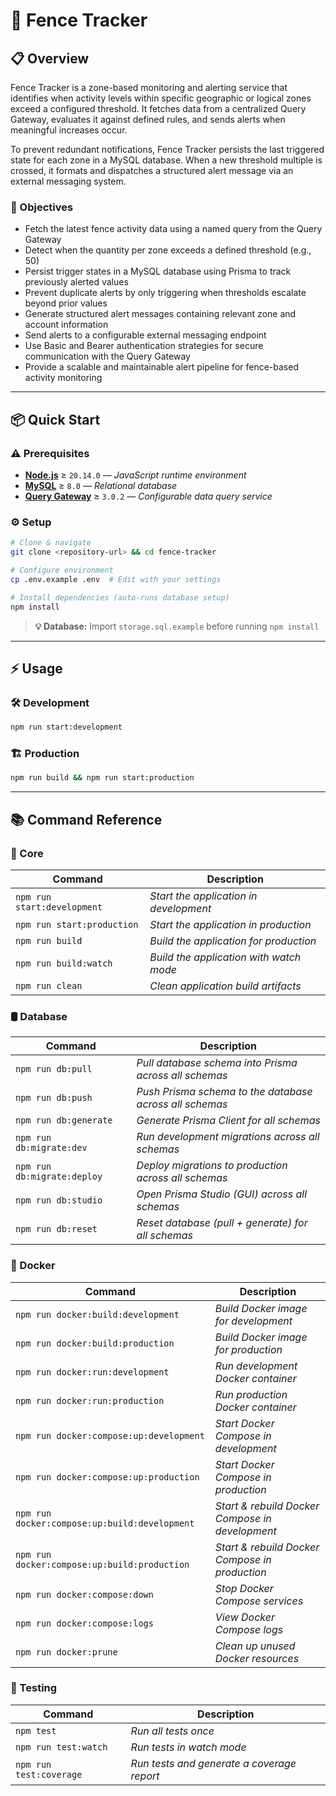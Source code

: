 # 🚧 Fence Tracker

## 📋 Overview

Fence Tracker is a zone-based monitoring and alerting service that identifies when activity levels within specific geographic or logical zones exceed a configured threshold. It fetches data from a centralized Query Gateway, evaluates it against defined rules, and sends alerts when meaningful increases occur.

To prevent redundant notifications, Fence Tracker persists the last triggered state for each zone in a MySQL database. When a new threshold multiple is crossed, it formats and dispatches a structured alert message via an external messaging system.

### 🎯 Objectives

- Fetch the latest fence activity data using a named query from the Query Gateway
- Detect when the quantity per zone exceeds a defined threshold (e.g., 50)
- Persist trigger states in a MySQL database using Prisma to track previously alerted values
- Prevent duplicate alerts by only triggering when thresholds escalate beyond prior values
- Generate structured alert messages containing relevant zone and account information
- Send alerts to a configurable external messaging endpoint
- Use Basic and Bearer authentication strategies for secure communication with the Query Gateway
- Provide a scalable and maintainable alert pipeline for fence-based activity monitoring

--- 

## 📦 Quick Start

### ⚠️ Prerequisites

- [**Node.js**](https://nodejs.org/) ≥ `20.14.0` — _JavaScript runtime environment_
- [**MySQL**](https://www.mysql.com/) ≥ `8.0` — _Relational database_
- [**Query Gateway**](https://github.com/gabrielmendezsoares/query-gateway) ≥ `3.0.2` — _Configurable data query service_

### ⚙️ Setup 

```bash 
# Clone & navigate
git clone <repository-url> && cd fence-tracker

# Configure environment
cp .env.example .env  # Edit with your settings

# Install dependencies (auto-runs database setup)
npm install
```

> **💡 Database:** Import `storage.sql.example` before running `npm install`

---

## ⚡ Usage

### 🛠️ Development

```bash
npm run start:development
```

### 🏗️ Production

```bash
npm run build && npm run start:production
```

---

## 📚 Command Reference

### 🧰 Core

| Command | Description |
| ------- | ----------- |
| `npm run start:development` | _Start the application in development_ |
| `npm run start:production` | _Start the application in production_ |
| `npm run build` | _Build the application for production_ |
| `npm run build:watch` | _Build the application with watch mode_ |
| `npm run clean` | _Clean application build artifacts_ |

### 🛢️ Database

| Command | Description |
| ------- | ----------- |
| `npm run db:pull` | _Pull database schema into Prisma across all schemas_ |
| `npm run db:push` | _Push Prisma schema to the database across all schemas_ |
| `npm run db:generate` | _Generate Prisma Client for all schemas_ |
| `npm run db:migrate:dev` | _Run development migrations across all schemas_ |
| `npm run db:migrate:deploy` | _Deploy migrations to production across all schemas_ |
| `npm run db:studio` | _Open Prisma Studio (GUI) across all schemas_ |
| `npm run db:reset` | _Reset database (pull + generate) for all schemas_ |

### 🐳 Docker

| Command | Description |
| ------- | ----------- |
| `npm run docker:build:development` | _Build Docker image for development_ |
| `npm run docker:build:production` | _Build Docker image for production_ |
| `npm run docker:run:development` | _Run development Docker container_ |
| `npm run docker:run:production` | _Run production Docker container_ |
| `npm run docker:compose:up:development` | _Start Docker Compose in development_ |
| `npm run docker:compose:up:production` | _Start Docker Compose in production_ |
| `npm run docker:compose:up:build:development` | _Start & rebuild Docker Compose in development_ |
| `npm run docker:compose:up:build:production` | _Start & rebuild Docker Compose in production_ |
| `npm run docker:compose:down` | _Stop Docker Compose services_ |
| `npm run docker:compose:logs` | _View Docker Compose logs_ |
| `npm run docker:prune` | _Clean up unused Docker resources_ |

### 🧪 Testing

| Command | Description |
| ------- | ----------- |
| `npm test` | _Run all tests once_ |
| `npm run test:watch` | _Run tests in watch mode_ |
| `npm run test:coverage` | _Run tests and generate a coverage report_ |
  